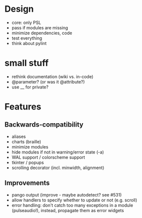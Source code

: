 # Design
- core: only PSL
- pass if modules are missing
- minimize dependencies, code
- test everything
- think about pylint

# small stuff
- rethink documentation (wiki vs. in-code)
- @parameter? (or was it @attribute?)
- use __ for private?

# Features

## Backwards-compatibility
- aliases
- charts (braille)
- minimize modules
- hide modules if not in warning/error state (-a)
- WAL support / colorscheme support
- tkinter / popups
- scrolling decorator (incl. minwidth, alignment)

## Improvements
- pango output (improve - maybe autodetect? see #531)
- allow handlers to specify whether to update or not (e.g. scroll)
- error handling: don't catch too many exceptions in a module (pulseaudio!), instead, propagate them as error widgets
